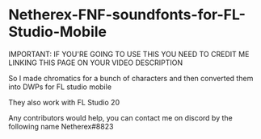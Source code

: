 # Netherex-FNF-soundfonts-for-FL-Studio-Mobile
IMPORTANT: IF YOU'RE GOING TO USE THIS YOU NEED TO CREDIT ME LINKING THIS PAGE ON YOUR VIDEO DESCRIPTION

So I made chromatics for a bunch of characters and then converted them into DWPs for FL studio mobile

They also work with FL Studio 20

Any contributors would help, you can contact me on discord by the following name Netherex#8823
